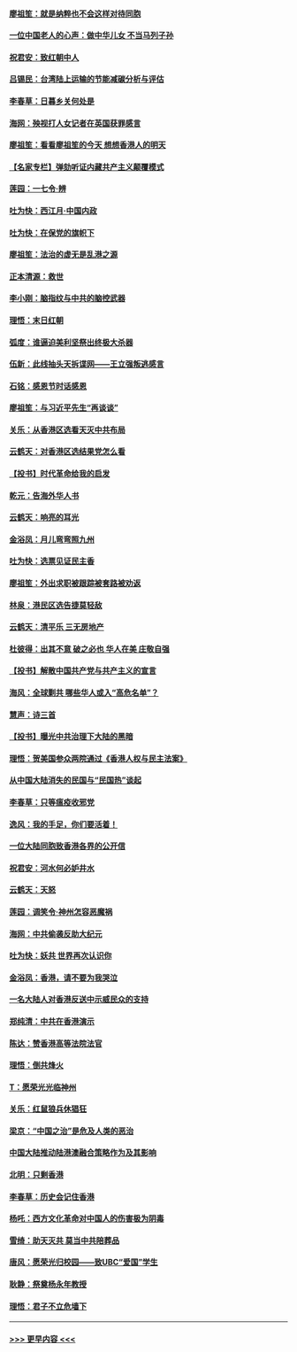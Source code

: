 #### [廖祖笙：就是纳粹也不会这样对待同胞](../pages/nsc993/n11697658.md?t=12040511) 
#### [一位中国老人的心声：做中华儿女 不当马列子孙](../pages/nsc993/n11697525.md?t=12040511) 
#### [祝君安：致红朝中人](../pages/nsc993/n11697518.md?t=12040511) 
#### [吕锡民：台湾陆上运输的节能减碳分析与评估](../pages/nsc993/n11694983.md?t=12040511) 
#### [李春草：日暮乡关何处是](../pages/nsc993/n11694805.md?t=12040511) 
#### [海网：殃视打人女记者在英国获罪感言](../pages/nsc993/n11693832.md?t=12040511) 
#### [廖祖笙：看看廖祖笙的今天 想想香港人的明天](../pages/nsc993/n11693707.md?t=12040511) 
#### [【名家专栏】弹劾听证内藏共产主义颠覆模式](../pages/nsc993/n11693563.md?t=12040511) 
#### [莲园：一七令‧辨](../pages/nsc993/n11692558.md?t=12040511) 
#### [吐为快：西江月·中国内政](../pages/nsc993/n11692071.md?t=12040511) 
#### [吐为快：在保党的旗帜下](../pages/nsc993/n11691188.md?t=12040511) 
#### [廖祖笙：法治的虚无是乱港之源](../pages/nsc993/n11690605.md?t=12040511) 
#### [正本清源：救世](../pages/nsc993/n11689134.md?t=12040511) 
#### [李小刚：脑指纹与中共的脑控武器](../pages/nsc993/n11688900.md?t=12040511) 
#### [理悟：末日红朝](../pages/nsc993/n11688829.md?t=12040511) 
#### [弧度：谁逼迫美利坚祭出终极大杀器](../pages/nsc993/n11688735.md?t=12040511) 
#### [伍新：此线抽头天拆谍网——王立强叛逃感言](../pages/nsc993/n11687981.md?t=12040511) 
#### [石铭：感恩节时话感恩](../pages/nsc993/n11687568.md?t=12040511) 
#### [廖祖笙：与习近平先生“再谈谈”](../pages/nsc993/n11687005.md?t=12040511) 
#### [关乐：从香港区选看天灭中共布局](../pages/nsc993/n11686647.md?t=12040511) 
#### [云鹤天：对香港区选结果党怎么看](../pages/nsc993/n11686216.md?t=12040511) 
#### [【投书】时代革命给我的启发](../pages/nsc993/n11684287.md?t=12040511) 
#### [乾元：告海外华人书](../pages/nsc993/n11684044.md?t=12040511) 
#### [云鹤天：响亮的耳光](../pages/nsc993/n11684254.md?t=12040511) 
#### [金浴凤：月儿弯弯照九州](../pages/nsc993/n11684231.md?t=12040511) 
#### [吐为快：选票见证民主香](../pages/nsc993/n11684206.md?t=12040511) 
#### [廖祖笙：外出求职被跟踪被套路被劝返](../pages/nsc993/n11683874.md?t=12040511) 
#### [林泉：港民区选告捷莫轻敌](../pages/nsc993/n11683930.md?t=12040511) 
#### [云鹤天：清平乐 三无房地产](../pages/nsc993/n11681521.md?t=12040511) 
#### [杜彼得：出其不意 破之必也 华人在美 庄敬自强](../pages/nsc993/n11679554.md?t=12040511) 
#### [【投书】解散中国共产党与共产主义的宣言](../pages/nsc993/n11679177.md?t=12040511) 
#### [海风：全球剿共 哪些华人或入“高危名单”？](../pages/nsc993/n11678617.md?t=12040511) 
#### [慧声：诗三首](../pages/nsc993/n11678848.md?t=12040511) 
#### [【投书】曝光中共治理下大陆的黑暗](../pages/nsc993/n11678674.md?t=12040511) 
#### [理悟：贺美国参众两院通过《香港人权与民主法案》](../pages/nsc993/n11678104.md?t=12040511) 
#### [从中国大陆消失的民国与“民国热”谈起](../pages/nsc993/n11678075.md?t=12040511) 
#### [李春草：只等瘟疫收邪党](../pages/nsc993/n11677308.md?t=12040511) 
#### [逸风：我的手足，你们要活着！](../pages/nsc993/n11676352.md?t=12040511) 
#### [一位大陆同胞致香港各界的公开信](../pages/nsc993/n11675761.md?t=12040511) 
#### [祝君安：河水何必妒井水](../pages/nsc993/n11675746.md?t=12040511) 
#### [云鹤天：天怒](../pages/nsc993/n11675718.md?t=12040511) 
#### [莲园：调笑令‧神州怎容恶魔祸](../pages/nsc993/n11675648.md?t=12040511) 
#### [海网：中共偷袭反助大纪元](../pages/nsc993/n11673515.md?t=12040511) 
#### [吐为快：妖共 世界再次认识你](../pages/nsc993/n11673506.md?t=12040511) 
#### [金浴凤：香港，请不要为我哭泣](../pages/nsc993/n11673248.md?t=12040511) 
#### [一名大陆人对香港反送中示威民众的支持](../pages/nsc993/n11672615.md?t=12040511) 
#### [郑纯清：中共在香港演示](../pages/nsc993/n11670539.md?t=12040511) 
#### [陈达：赞香港高等法院法官](../pages/nsc993/n11669542.md?t=12040511) 
#### [理悟：倒共烽火](../pages/nsc993/n11668844.md?t=12040511) 
#### [T：愿荣光光临神州](../pages/nsc993/n11668421.md?t=12040511) 
#### [关乐：红鼠狼兵休猖狂](../pages/nsc993/n11668378.md?t=12040511) 
#### [梁京：“中国之治”是危及人类的恶治](../pages/nsc993/n11668328.md?t=12040511) 
#### [中国大陆推动陆港澳融合策略作为及其影响](../pages/nsc993/n11668157.md?t=12040511) 
#### [北明：只剩香港](../pages/nsc993/n11668002.md?t=12040511) 
#### [李春草：历史会记住香港](../pages/nsc993/n11667927.md?t=12040511) 
#### [杨吒：西方文化革命对中国人的伤害极为阴毒](../pages/nsc993/n11664521.md?t=12040511) 
#### [雪绮：助天灭共 莫当中共陪葬品](../pages/nsc993/n11662650.md?t=12040511) 
#### [唐风：愿荣光归校园——致UBC“爱国”学生](../pages/nsc993/n11662194.md?t=12040511) 
#### [耿静：祭奠杨永年教授](../pages/nsc993/n11662514.md?t=12040511) 
#### [理悟：君子不立危墙下](../pages/nsc993/n11662172.md?t=12040511) 

----
#### [ >>> 更早内容 <<< ](../indexes/nsc993-earlier.md)
